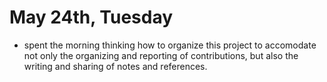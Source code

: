 # May 24th, Tuesday

- spent the morning thinking how to organize this project to accomodate not only the organizing and reporting of contributions, but also the writing and sharing of notes and references.